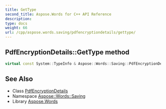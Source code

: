 ```yaml
---
title: GetType
second_title: Aspose.Words for C++ API Reference
description: 
type: docs
weight: 66
url: /cpp/aspose.words.saving/pdfencryptiondetails/gettype/
---
```

## PdfEncryptionDetails::GetType method




```cpp
virtual const System::TypeInfo & Aspose::Words::Saving::PdfEncryptionDetails::GetType() const override
```

## See Also

* Class [PdfEncryptionDetails](../)
* Namespace [Aspose::Words::Saving](../../)
* Library [Aspose.Words](../../../)

